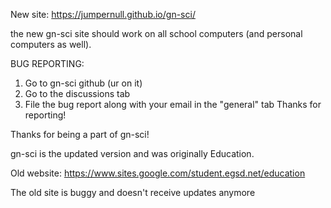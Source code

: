 
New site: https://jumpernull.github.io/gn-sci/

the new gn-sci site should work on all school computers (and personal computers as well).

BUG REPORTING:
1) Go to gn-sci github (ur on it)
2) Go to the discussions tab
3) File the bug report along with your email in the "general" tab
   Thanks for reporting!


Thanks for being a part of gn-sci!

gn-sci is the updated version and was originally  Education.

Old website: https://www.sites.google.com/student.egsd.net/education

The old site is buggy and doesn't receive updates anymore

